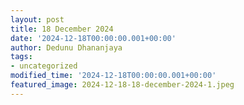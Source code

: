 ```yaml
---
layout: post
title: 18 December 2024
date: '2024-12-18T00:00:00.001+00:00'
author: Dedunu Dhananjaya
tags:
- uncategorized
modified_time: '2024-12-18T00:00:00.001+00:00'
featured_image: 2024-12-18-18-december-2024-1.jpeg
---
```


